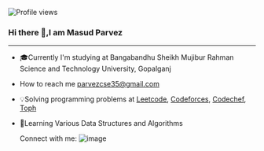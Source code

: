 ![Profile views](https://gpvc.arturio.dev/MasudParvez35)  

### Hi there 👋,I am Masud Parvez
<hr>

- 🎓Currently I'm studying at Bangabandhu Sheikh Mujibur Rahman Science and Technology University, Gopalganj
-  How to reach me <a href = "parvezcse35@gmail.com">parvezcse35@gmail.com</a>
- 💡Solving programming problems at <a href = "https://leetcode.com/Masud_Parvez/">Leetcode<a/>, 
  <a href = "https://codeforces.com/profile/Masud-Parvez">Codeforces<a/>, 
    <a href ="https://www.codechef.com/users/parvezcse">Codechef</a>,
    <a href = "https://toph.co/u/masud_parvezpp">Toph</a>
- 📖Learning Various Data Structures and Algorithms

    
    Connect with me: ![image](https://user-images.githubusercontent.com/58568171/216108824-ff0aa6bc-a064-4d96-b8fc-92119bfdfbb4.png)
